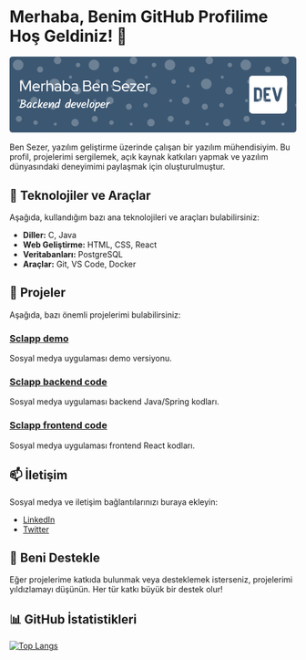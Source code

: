 # Merhaba, Benim GitHub Profilime Hoş Geldiniz! 👋

![Profil Bannerı](github-header-image.png)

Ben Sezer, yazılım geliştirme üzerinde çalışan bir yazılım mühendisiyim. Bu profil, projelerimi sergilemek, açık kaynak katkıları yapmak ve yazılım dünyasındaki deneyimimi paylaşmak için oluşturulmuştur.

## 🧰 Teknolojiler ve Araçlar

Aşağıda, kullandığım bazı ana teknolojileri ve araçları bulabilirsiniz:

- **Diller:** C, Java
- **Web Geliştirme:** HTML, CSS, React
- **Veritabanları:** PostgreSQL
- **Araçlar:** Git, VS Code, Docker

## 🚀 Projeler

Aşağıda, bazı önemli projelerimi bulabilirsiniz:

### [Sclapp demo](https://sclapp.vercel.app/)

Sosyal medya uygulaması demo versiyonu.

### [Sclapp backend code](https://github.com/sezerdemir7/socialmediaApp-backend)

Sosyal medya uygulaması backend  Java/Spring kodları.

### [Sclapp frontend code](https://github.com/sezerdemir7/socialmediaApp-frontEnd)

Sosyal medya uygulaması frontend React kodları.




## 📫 İletişim

Sosyal medya ve iletişim bağlantılarınızı buraya ekleyin:

- [LinkedIn](www.linkedin.com/in/sezer-demir-9ab5b223a)
- [Twitter](https://twitter.com/)


## 🌟 Beni Destekle

Eğer projelerime katkıda bulunmak veya desteklemek isterseniz, projelerimi yıldızlamayı düşünün. Her tür katkı büyük bir destek olur!



## 📊 GitHub İstatistikleri

[![Top Langs](https://github-readme-stats.vercel.app/api/top-langs/?username=sezerdemir7&layout=compact)](https://github.com/anuraghazra/github-readme-stats)





